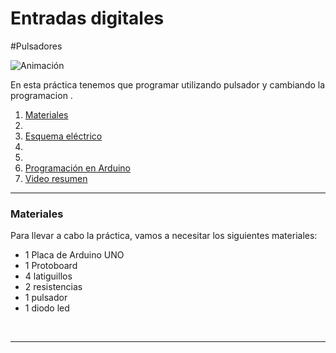 # Entradas digitales 
#Pulsadores

![Animación](Animación.gif)

En esta práctica tenemos que programar utilizando pulsador y cambiando la programacion .

1.	[Materiales](#materiales)
2.	
3.	[Esquema eléctrico](#esquema-eléctrico)
4.	
5.	
6.	[Programación en Arduino](#programación-en-arduino)
7.  [Video resumen](#video-resumen)



***



### Materiales

Para llevar a cabo la práctica, vamos a necesitar los siguientes materiales:
- 1 Placa de Arduino UNO
- 1 Protoboard
- 4 latiguillos
- 2 resistencias
- 1 pulsador
- 1 diodo led



<br />
<hr>
<br />

